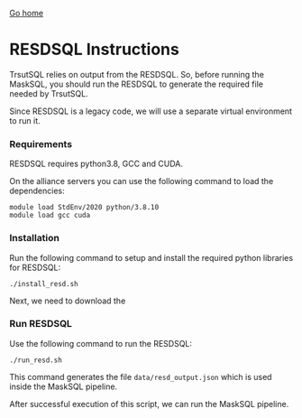 [Go home](./Readme.md)

# RESDSQL Instructions

TrsutSQL relies on output from the RESDSQL.
So, before running the MaskSQL, you should run the
RESDSQL to generate the required file needed by TrsutSQL.

Since RESDSQL is a legacy code, we will use a separate
virtual environment to run it.

### Requirements

RESDSQL requires python3.8, GCC and CUDA.

On the alliance servers you can use the following command
to load the dependencies:

```shell
module load StdEnv/2020 python/3.8.10
module load gcc cuda
```

### Installation

Run the following command to setup and install the required
python libraries for RESDSQL:

```shell
./install_resd.sh
```

Next, we need to download the

### Run RESDSQL

Use the following command to run the RESDSQL:

```shell
./run_resd.sh
```

This command generates the file `data/resd_output.json`
which is used inside the MaskSQL pipeline.

After successful execution of this script, we can run the
MaskSQL pipeline.
